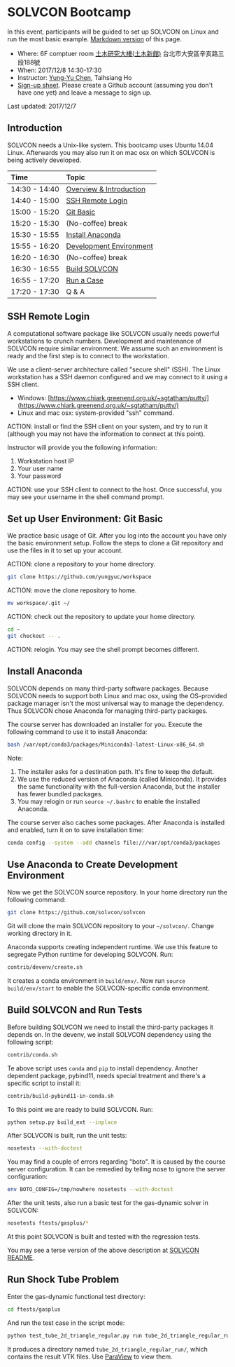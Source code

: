 # SOLVCON Bootcamp

In this event, participants will be guided to set up SOLVCON on Linux and run
the most basic example.
[Markdown version](https://github.com/solvcon/seminar/blob/gh-pages/2017/bootcamp/index.md)
of this page.

* Where: 6F comptuer room [土木研究大樓(土木新館)](https://goo.gl/maps/kwMsLqLwFEH2) 台北市大安區辛亥路三段188號
* When: 2017/12/8 14:30-17:30
* Instructor: [Yung-Yu Chen](mailto:yyc@solvcon.net), Taihsiang Ho
* [Sign-up sheet](https://github.com/solvcon/seminar/issues/7).  Please create
  a Github account (assuming you don't have one yet) and leave a message to
  sign up.

Last updated: 2017/12/7

## <a name="intro"></a>Introduction

SOLVCON needs a Unix-like system.  This bootcamp uses Ubuntu 14.04 Linux.
Afterwards you may also run it on mac osx on which SOLVCON is being actively
developed.

| Time          | Topic                             |
| :------------ | :-------------------------------- |
| 14:30 - 14:40 | [Overview & Introduction](#intro) |
| 14:40 - 15:00 | [SSH Remote Login](#ssh)          |
| 15:00 - 15:20 | [Git Basic](#git)                 |
| 15:20 - 15:30 | (No-coffee) break                 |
| 15:30 - 15:55 | [Install Anaconda](#conda)        |
| 15:55 - 16:20 | [Development Environment](#de)    |
| 16:20 - 16:30 | (No-coffee) break                 |
| 16:30 - 16:55 | [Build SOLVCON](#build)           |
| 16:55 - 17:20 | [Run a Case](#run)                |
| 17:20 - 17:30 | Q & A                             |

## <a name="ssh"></a>SSH Remote Login

A computational software package like SOLVCON usually needs powerful
workstations to crunch numbers.  Development and maintenance of SOLVCON require
similar environment.  We assume such an environment is ready and the first step
is to connect to the workstation.

We use a client-server architecture called "secure shell" (SSH).  The Linux
workstation has a SSH daemon configured and we may connect to it using a SSH
client.

* Windows: [https://www.chiark.greenend.org.uk/~sgtatham/putty/](https://www.chiark.greenend.org.uk/~sgtatham/putty/)
* Linux and mac osx: system-provided "ssh" command.

ACTION: install or find the SSH client on your system, and try to run it
(although you may not have the information to connect at this point).

Instructor will provide you the following information:

1. Workstation host IP
2. Your user name
3. Your password

ACTION: use your SSH client to connect to the host.  Once successful, you may
see your username in the shell command prompt.

## <a name="git"></a>Set up User Environment: Git Basic

We practice basic usage of Git.  After you log into the account you have only
the basic environment setup.  Follow the steps to clone a Git repository and
use the files in it to set up your account.

ACTION: clone a repository to your home directory.

```bash
git clone https://github.com/yungyuc/workspace
```

ACTION: move the clone repository to home.

```bash
mv workspace/.git ~/
```

ACTION: check out the repository to update your home directory.

```bash
cd ~
git checkout -- .
```

ACTION: relogin.  You may see the shell prompt becomes different.

## <a name="conda"></a>Install Anaconda

SOLVCON depends on many third-party software packages.  Because SOLVCON needs
to support both Linux and mac osx, using the OS-provided package manager isn't
the most universal way to manage the dependency.  Thus SOLVCON chose Anaconda
for managing third-party packages.

The course server has downloaded an installer for you.  Execute the following
command to use it to install Anaconda:

```bash
bash /var/opt/conda3/packages/Miniconda3-latest-Linux-x86_64.sh
```

Note:

1. The installer asks for a destination path.  It's fine to keep the default.
2. We use the reduced version of Anaconda (called Miniconda).  It provides the
   same functionality with the full-version Anaconda, but the installer has
   fewer bundled packages.
3. You may relogin or run `source ~/.bashrc` to enable the installed Anaconda.

The course server also caches some packages.  After Anaconda is installed and
enabled, turn it on to save installation time:

```bash
conda config --system --add channels file:///var/opt/conda3/packages
```

## <a name="de"></a>Use Anaconda to Create Development Environment

Now we get the SOLVCON source repository.  In your home directory run the
following command:

```bash
git clone https://github.com/solvcon/solvcon
```

Git will clone the main SOLVCON repository to your `~/solvcon/`.  Change
working directory in it.

Anaconda supports creating independent runtime.  We use this feature to
segregate Python runtime for developing SOLVCON.  Run:

```bash
contrib/devenv/create.sh
```

It creates a conda environment in `build/env/`.  Now run `source
build/env/start` to enable the SOLVCON-specific conda environment.

## <a name="build"></a>Build SOLVCON and Run Tests

Before building SOLVCON we need to install the third-party packages it depends
on.  In the devenv, we install SOLVCON dependency using the following script:

```bash
contrib/conda.sh
```

Te above script uses `conda` and `pip` to install dependency.  Another
dependent package, pybind11, needs special treatment and there's a specific
script to install it:

```bash
contrib/build-pybind11-in-conda.sh
```

To this point we are ready to build SOLVCON.  Run:

```bash
python setup.py build_ext --inplace
```

After SOLVCON is built, run the unit tests:

```bash
nosetests --with-doctest
```

You may find a couple of errors regarding "boto".  It is caused by the course
server configuration.  It can be remedied by telling nose to ignore the server
configuration:

```bash
env BOTO_CONFIG=/tmp/nowhere nosetests --with-doctest
```

After the unit tests, also run a basic test for the gas-dynamic solver in
SOLVCON:

```bash
nosetests ftests/gasplus/*
```

At this point SOLVCON is built and tested with the regression tests.

You may see a terse version of the above description at [SOLVCON
README](https://github.com/solvcon/solvcon/blob/master/README.rst).

## <a name="run"></a>Run Shock Tube Problem

Enter the gas-dynamic functional test directory:

```bash
cd ftests/gasplus
```

And run the test case in the script mode:

```bash
python test_tube_2d_triangle_regular.py run tube_2d_triangle_regular_run
```

It produces a directory named `tube_2d_triangle_regular_run/`, which contains
the result VTK files.  Use [ParaView](https://www.paraview.org) to view them.
